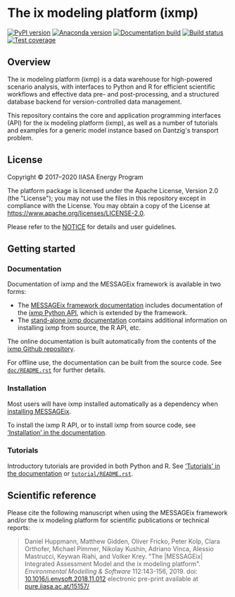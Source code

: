 # The ix modeling platform (ixmp)

[![PyPI version](https://img.shields.io/pypi/v/ixmp.svg)](https://pypi.python.org/pypi/ixmp/)
[![Anaconda version](https://img.shields.io/conda/vn/conda-forge/ixmp)](https://anaconda.org/conda-forge/ixmp)
[![Documentation build](https://readthedocs.com/projects/iiasa-energy-program-ixmp/badge/?version=master)](https://message.iiasa.ac.at/projects/ixmp/en/master/)
[![Build status](https://travis-ci.com/iiasa/ixmp.svg?branch=master)](https://travis-ci.com/iiasa/ixmp)
[![Test coverage](https://codecov.io/gh/iiasa/ixmp/branch/master/graph/badge.svg)](https://codecov.io/gh/iiasa/ixmp)

## Overview

The ix modeling platform (ixmp) is a data warehouse for high-powered scenario
analysis, with interfaces to Python and R for efficient scientific workflows and
effective data pre- and post-processing, and a structured database backend for
version-controlled data management.

This repository contains the core and application programming interfaces (API)
for the ix modeling platform (ixmp), as well as a number of tutorials and
examples for a generic model instance based on Dantzig's transport problem.


## License

Copyright © 2017–2020 IIASA Energy Program

The platform package is licensed under the Apache License, Version 2.0 (the
"License"); you may not use the files in this repository except in compliance
with the License. You may obtain a copy of the License at
<https://www.apache.org/licenses/LICENSE-2.0>.

Please refer to the [NOTICE](NOTICE.rst) for details and user guidelines.


## Getting started

### Documentation

Documentation of ixmp and the MESSAGEix framework is available in two forms:

- The [MESSAGEix framework documentation](https://message.iiasa.ac.at/)
  includes documentation of the
  [ixmp Python API](https://message.iiasa.ac.at/en/stable/api.html), which
  is extended by the framework.
- The [stand-alone ixmp
  documentation](https://message.iiasa.ac.at/projects/ixmp/) contains
  additional information on installing ixmp from source, the R API, etc.

The online documentation is built automatically from the contents of the
[ixmp Github repository](https://github.com/iiasa/ixmp).

For offline use, the documentation can be built from the source code.
See [`doc/README.rst`](doc/README.rst) for further details.


### Installation

Most users will have ixmp installed automatically as a dependency when
[installing MESSAGEix](https://message.iiasa.ac.at/en/stable/getting_started.html).

To install the ixmp R API, or to install ixmp from source code, see
[‘Installation’ in the documentation](https://message.iiasa.ac.at/projects/ixmp/en/stable/install.html).


### Tutorials

Introductory tutorials are provided in both Python and R.
See [‘Tutorials’ in the documentation](https://message.iiasa.ac.at/projects/ixmp/en/stable/tutorials.html) or [`tutorial/README.rst`](tutorial/README.rst).


## Scientific reference

Please cite the following manuscript when using the MESSAGEix framework and/or
the ix modeling platform for scientific publications or technical reports:

> Daniel Huppmann, Matthew Gidden, Oliver Fricko, Peter Kolp, Clara Orthofer,
  Michael Pimmer, Nikolay Kushin, Adriano Vinca, Alessio Mastrucci,
  Keywan Riahi, and Volker Krey.
  "The |MESSAGEix| Integrated Assessment Model and the ix modeling platform".
  *Environmental Modelling & Software* 112:143-156, 2019.
  doi: [10.1016/j.envsoft.2018.11.012](https://doi.org/10.1016/j.envsoft.2018.11.012)
  electronic pre-print available at
  [pure.iiasa.ac.at/15157/](https://pure.iiasa.ac.at/15157/)
